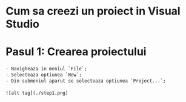 # Cum sa creezi un proiect in Visual Studio

# Pasul 1: Crearea proiectului
    - Navigheaza in meniul `File`;
    - Selecteaza optiunea `New`;
    - Din submeniul aparut se selecteaza optiunea `Project...`;

    ![alt tag](./step1.png)
